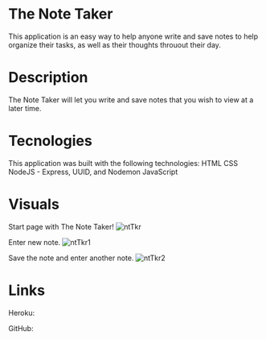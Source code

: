 # The Note Taker
This application is an easy way to help anyone write and save notes to help organize their tasks, as well as their thoughts throuout their day.

# Description
The Note Taker will let you write and save notes that you wish to view at a later time.

# Tecnologies
This application was built with the following technologies:
  HTML
  CSS
  NodeJS - Express, UUID, and Nodemon
  JavaScript
  
# Visuals
Start page with The Note Taker!
![ntTkr](https://user-images.githubusercontent.com/77247419/123185683-759d6700-d464-11eb-9cbc-a4cbba7bbd0d.JPG)

Enter new note.
![ntTkr1](https://user-images.githubusercontent.com/77247419/123185704-85b54680-d464-11eb-908f-b06af18ed352.JPG)

Save the note and enter another note.
![ntTkr2](https://user-images.githubusercontent.com/77247419/123185724-92399f00-d464-11eb-82fc-9941ed4a942c.JPG)

# Links
Heroku: 

GitHub: 


